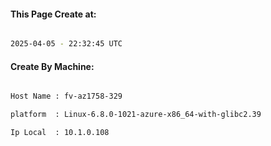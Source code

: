 
   
#### This Page Create at:

```bash

2025-04-05 - 22:32:45 UTC

```

#### Create By Machine:

```bash

Host Name : fv-az1758-329

platform  : Linux-6.8.0-1021-azure-x86_64-with-glibc2.39

Ip Local  : 10.1.0.108

```

